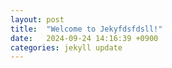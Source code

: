 ```yaml
---
layout: post
title:  "Welcome to Jekyfdsfdsll!"
date:   2024-09-24 14:16:39 +0900
categories: jekyll update
---
```


